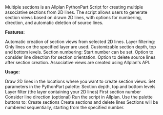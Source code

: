 Multiple sections is an Allplan PythonPart Script for creating multiple associative sections from 2D lines.
The script allows users to generate section views based on drawn 2D lines, with options for numbering, direction, and automatic deletion of source lines.

**Features:**

Automatic creation of section views from selected 2D lines.
Layer filtering: Only lines on the specified layer are used.
Customizable section depth, top and bottom levels.
Section numbering: Start number can be set.
Option to consider line direction for section orientation.
Option to delete source lines after section creation.
Associative views are created using Allplan's API.

**Usage:**

Draw 2D lines in the locations where you want to create section views.
Set parameters in the PythonPart palette:
Section depth, top and bottom levels
Layer filter (the layer containing your 2D lines)
First section number
Consider line direction (optional)
Run the script in Allplan.
Use the palette buttons to:
Create sections 
Create sections and delete lines
Sections will be numbered sequentially, starting from the specified number.
